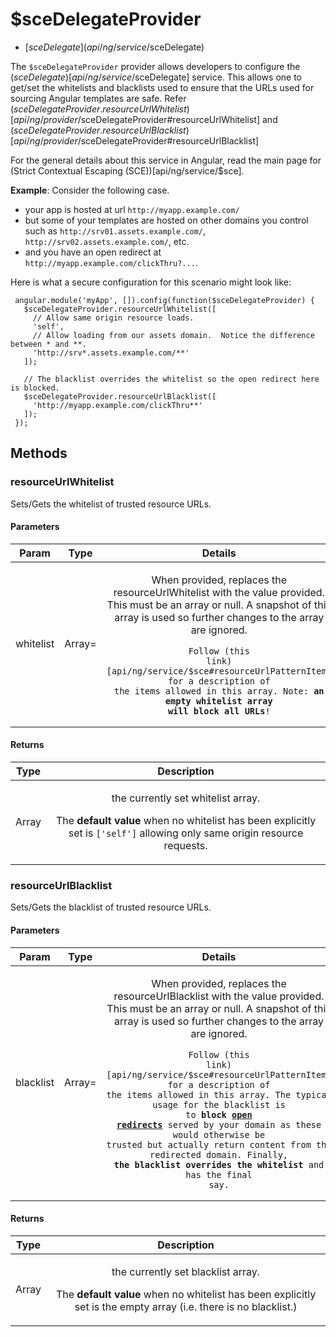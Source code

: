 



# $sceDelegateProvider


* [$sceDelegate](api/ng/service/$sceDelegate)








The `$sceDelegateProvider` provider allows developers to configure the ($sceDelegate)[api/ng/service/$sceDelegate] service.  This allows one to get/set the whitelists and blacklists used to ensure
that the URLs used for sourcing Angular templates are safe.  Refer ($sceDelegateProvider.resourceUrlWhitelist)[api/ng/provider/$sceDelegateProvider#resourceUrlWhitelist] and
($sceDelegateProvider.resourceUrlBlacklist)[api/ng/provider/$sceDelegateProvider#resourceUrlBlacklist]

For the general details about this service in Angular, read the main page for (Strict Contextual Escaping (SCE))[api/ng/service/$sce].

**Example**:  Consider the following case. <a name="example"></a>

- your app is hosted at url `http://myapp.example.com/`
- but some of your templates are hosted on other domains you control such as
  `http://srv01.assets.example.com/`,  `http://srv02.assets.example.com/`, etc.
- and you have an open redirect at `http://myapp.example.com/clickThru?...`.

Here is what a secure configuration for this scenario might look like:

```
 angular.module('myApp', []).config(function($sceDelegateProvider) {
   $sceDelegateProvider.resourceUrlWhitelist([
     // Allow same origin resource loads.
     'self',
     // Allow loading from our assets domain.  Notice the difference between * and **.
     'http://srv*.assets.example.com/**'
   ]);

   // The blacklist overrides the whitelist so the open redirect here is blocked.
   $sceDelegateProvider.resourceUrlBlacklist([
     'http://myapp.example.com/clickThru**'
   ]);
 });
```







  




## Methods
### resourceUrlWhitelist
Sets/Gets the whitelist of trusted resource URLs.


#### Parameters

| Param | Type | Details |
| :--: | :--: | :--: |
| whitelist | Array= | <p>When provided, replaces the resourceUrlWhitelist with the value provided.  This must be an array or null.  A snapshot of this array is used so further changes to the array are ignored.</p> <pre><code>Follow (this link)[api/ng/service/$sce#resourceUrlPatternItem] for a description of the items allowed in this array. Note: **an empty whitelist array will block all URLs**!</code></pre>  |




#### Returns</h4>

| Type | Description |
| :--: | :--: |
| Array | <p>the currently set whitelist array.</p> <p>The <strong>default value</strong> when no whitelist has been explicitly set is <code>[&#39;self&#39;]</code> allowing only same origin resource requests.</p>  |




### resourceUrlBlacklist
Sets/Gets the blacklist of trusted resource URLs.


#### Parameters

| Param | Type | Details |
| :--: | :--: | :--: |
| blacklist | Array= | <p>When provided, replaces the resourceUrlBlacklist with the value provided.  This must be an array or null.  A snapshot of this array is used so further changes to the array are ignored.</p> <pre><code>Follow (this link)[api/ng/service/$sce#resourceUrlPatternItem] for a description of the items allowed in this array. The typical usage for the blacklist is to **block [open redirects](http://cwe.mitre.org/data/definitions/601.html)** served by your domain as these would otherwise be trusted but actually return content from the redirected domain. Finally, **the blacklist overrides the whitelist** and has the final say.</code></pre>  |




#### Returns</h4>

| Type | Description |
| :--: | :--: |
| Array | <p>the currently set blacklist array.</p> <p>The <strong>default value</strong> when no whitelist has been explicitly set is the empty array (i.e. there is no blacklist.)</p>  |










